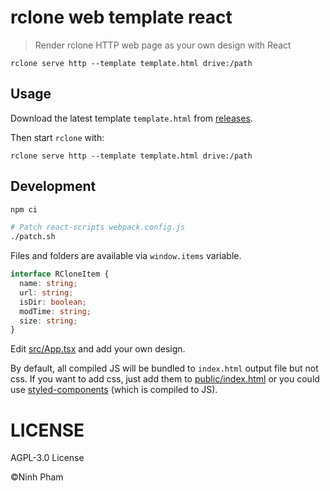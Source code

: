 # rclone web template react

> Render rclone HTTP web page as your own design with React

```
rclone serve http --template template.html drive:/path
```

## Usage

Download the latest template `template.html` from [releases](https://github.com/ReeganExE/rclone-web-template-react/releases/latest).

Then start `rclone` with:

```
rclone serve http --template template.html drive:/path
```


## Development

```sh
npm ci

# Patch react-scripts webpack.config.js
./patch.sh
```

Files and folders are available via `window.items` variable.

```ts
interface RCloneItem {
  name: string;
  url: string;
  isDir: boolean;
  modTime: string;
  size: string;
}
```

Edit [src/App.tsx](src/App.tsx) and add your own design.

By default, all compiled JS will be bundled to `index.html` output file but not css. If you want to add css, just add them to [public/index.html](public/index.html) or you could use [styled-components](https://github.com/styled-components/styled-components) (which is compiled to JS).

# LICENSE

AGPL-3.0 License

©Ninh Pham